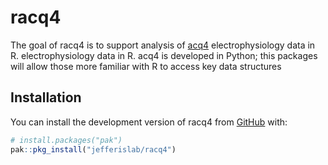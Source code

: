 
# racq4

<!-- badges: start -->
<!-- badges: end -->

The goal of racq4 is to support analysis of [acq4](https://github.com/acq4/acq4)
electrophysiology data in R. electrophysiology data in R.
acq4 is developed in Python; this packages will allow those more familiar with R
to access key data structures

## Installation

You can install the development version of racq4 from [GitHub](https://github.com/) with:

``` r
# install.packages("pak")
pak::pkg_install("jefferislab/racq4")
```
